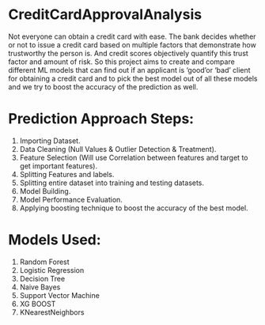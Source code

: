 # CreditCardApprovalAnalysis

Not everyone can obtain a credit card with ease. The bank decides whether or not to issue a credit card based on multiple factors that
demonstrate how trustworthy the person is. And credit scores objectively quantify this trust factor and amount of risk. So this project aims to create
and compare different ML models that can find out if an applicant is ‘good’or ‘bad’ client for obtaining a credit card and to pick the best model out of
all these models and we try to boost the accuracy of the prediction as well.

# Prediction Approach Steps:
1. Importing Dataset.
2. Data Cleaning (Null Values & Outlier Detection & Treatment).
3. Feature Selection (Will use Correlation between features and target to
get important features).
4. Splitting Features and labels.
5. Splitting entire dataset into training and testing datasets.
6. Model Building.
7. Model Performance Evaluation.
8. Applying boosting technique to boost the accuracy of the best model.

# Models Used:
1. Random Forest
2. Logistic Regression
3. Decision Tree
4. Naive Bayes
5. Support Vector Machine
6. XG BOOST
7. KNearestNeighbors
